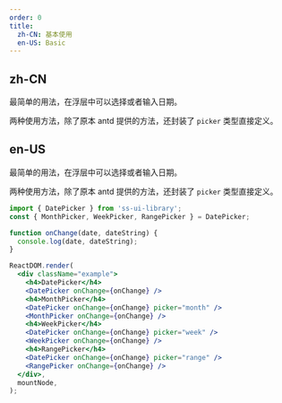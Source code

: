 ```yaml
---
order: 0
title:
  zh-CN: 基本使用
  en-US: Basic
---
```


## zh-CN

最简单的用法，在浮层中可以选择或者输入日期。

两种使用方法，除了原本 antd 提供的方法，还封装了 `picker` 类型直接定义。

## en-US

最简单的用法，在浮层中可以选择或者输入日期。

两种使用方法，除了原本 antd 提供的方法，还封装了 `picker` 类型直接定义。

```jsx
import { DatePicker } from 'ss-ui-library';
const { MonthPicker, WeekPicker, RangePicker } = DatePicker;

function onChange(date, dateString) {
  console.log(date, dateString);
}

ReactDOM.render(
  <div className="example">
    <h4>DatePicker</h4>
    <DatePicker onChange={onChange} />
    <h4>MonthPicker</h4>
    <DatePicker onChange={onChange} picker="month" />
    <MonthPicker onChange={onChange} />
    <h4>WeekPicker</h4>
    <DatePicker onChange={onChange} picker="week" />
    <WeekPicker onChange={onChange} />
    <h4>RangePicker</h4>
    <DatePicker onChange={onChange} picker="range" />
    <RangePicker onChange={onChange} />
  </div>,
  mountNode,
);
```

